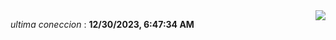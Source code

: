 <div style="display: flex; justify-content: space-between;">
 <p align="right"><i>ultima coneccion</i> : <b>12/30/2023, 6:47:34 AM</b></p> 
 <img src="https://img.shields.io/badge/GitHub%20Action%20Status-Online-brightgreen?style=flat&logo=githubactions&logoColor=%23ffffff&labelColor=%23181717&color=%232088FF" />
</div>

<!--START_SECTION:waka-->
<!--END_SECTION:waka-->
